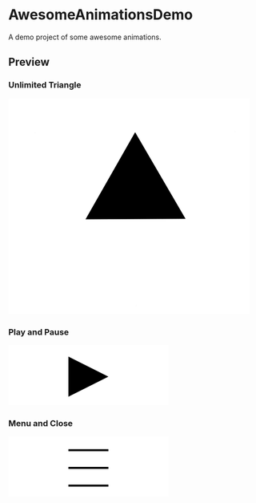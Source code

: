 # AwesomeAnimationsDemo
A demo project of some awesome animations.

## Preview
### Unlimited Triangle
![UnlimitedTriangle](https://raw.githubusercontent.com/FlyKite/AwesomeAnimationsDemo/master/Previews/UnlimitedTriangle.gif)

### Play and Pause
![PlayAndPause](https://raw.githubusercontent.com/FlyKite/AwesomeAnimationsDemo/master/Previews/PlayAndPause.gif)

### Menu and Close
![PlayAndPause](https://raw.githubusercontent.com/FlyKite/AwesomeAnimationsDemo/master/Previews/MenuAndClose.gif)
